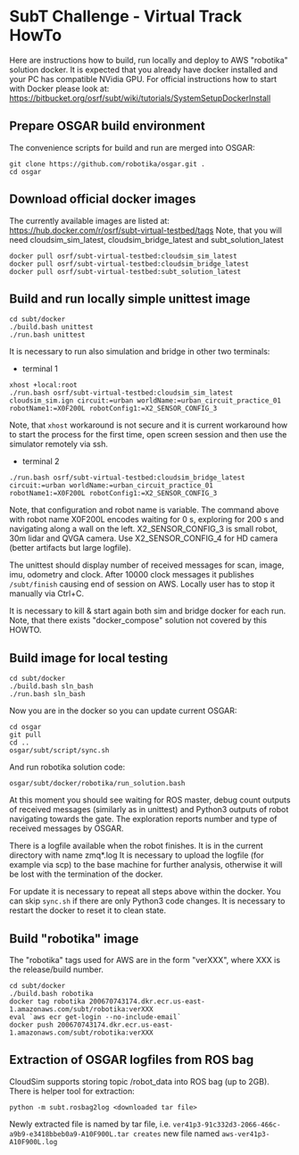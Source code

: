 # SubT Challenge - Virtual Track HowTo

Here are instructions how to build, run locally and deploy to AWS "robotika" solution docker.
It is expected that you already have docker installed and your PC has compatible NVidia GPU.
For official instructions how to start with Docker please look at:
  https://bitbucket.org/osrf/subt/wiki/tutorials/SystemSetupDockerInstall


## Prepare OSGAR build environment
The convenience scripts for build and run are merged into OSGAR:
```
git clone https://github.com/robotika/osgar.git .
cd osgar
```

## Download official docker images
The currently available images are listed at:
  https://hub.docker.com/r/osrf/subt-virtual-testbed/tags
Note, that you will need cloudsim_sim_latest, cloudsim_bridge_latest and subt_solution_latest
```
docker pull osrf/subt-virtual-testbed:cloudsim_sim_latest
docker pull osrf/subt-virtual-testbed:cloudsim_bridge_latest
docker pull osrf/subt-virtual-testbed:subt_solution_latest
```

## Build and run locally simple unittest image
```
cd subt/docker
./build.bash unittest
./run.bash unittest
```

It is necessary to run also simulation and bridge in other two terminals:
- terminal 1
```
xhost +local:root
./run.bash osrf/subt-virtual-testbed:cloudsim_sim_latest cloudsim_sim.ign circuit:=urban worldName:=urban_circuit_practice_01 robotName1:=X0F200L robotConfig1:=X2_SENSOR_CONFIG_3
```
Note, that `xhost` workaround is not secure and it is current workaround how to start the process for the first time,
open screen session and then use the simulator remotely via ssh.

- terminal 2
```
./run.bash osrf/subt-virtual-testbed:cloudsim_bridge_latest circuit:=urban worldName:=urban_circuit_practice_01 robotName1:=X0F200L robotConfig1:=X2_SENSOR_CONFIG_3
```

Note, that configuration and robot name is variable. The command above with robot name X0F200L encodes waiting for 0 s,
exploring for 200 s and navigating along a wall on the left.
X2_SENSOR_CONFIG_3 is small robot, 30m lidar and QVGA camera. Use X2_SENSOR_CONFIG_4 for HD camera (better artifacts
but large logfile).

The unittest should display number of received messages for scan, image, imu, odometry and clock. After 10000 clock
messages it publishes `/subt/finish` causing end of session on AWS. Locally user has to stop it manually via Ctrl+C.

It is necessary to kill & start again both sim and bridge docker for each run. Note, that there exists "docker_compose"
solution not covered by this HOWTO.


## Build image for local testing
```
cd subt/docker
./build.bash sln_bash
./run.bash sln_bash
```

Now you are in the docker so you can update current OSGAR:
```
cd osgar
git pull
cd ..
osgar/subt/script/sync.sh
```
And run robotika solution code:
```
osgar/subt/docker/robotika/run_solution.bash
```

At this moment you should see waiting for ROS master, debug count outputs of received messages
(similarly as in unittest) and Python3 outputs of robot navigating towards the gate. The exploration reports
number and type of received messages by OSGAR.

There is a logfile available when the robot finishes. It is in the current directory with name zmq*.log
It is necessary to upload the logfile (for example via scp) to the base machine for further analysis, otherwise
it will be lost with the termination of the docker.

For update it is necessary to repeat all steps above within the docker. You can skip `sync.sh` if there are only
Python3 code changes. It is necessary to restart the docker to reset it to clean state.


## Build "robotika" image

The "robotika" tags used for AWS are in the form "verXXX", where XXX is the release/build number.

```
cd subt/docker
./build.bash robotika
docker tag robotika 200670743174.dkr.ecr.us-east-1.amazonaws.com/subt/robotika:verXXX
eval `aws ecr get-login --no-include-email`
docker push 200670743174.dkr.ecr.us-east-1.amazonaws.com/subt/robotika:verXXX
```


## Extraction of OSGAR logfiles from ROS bag

CloudSim supports storing topic /robot_data into ROS bag (up to 2GB). There is helper tool for extraction:
```
python -m subt.rosbag2log <downloaded tar file>
```

Newly extracted file is named by tar file, i.e. `ver41p3-91c332d3-2066-466c-a9b9-e3418bbeb0a9-A10F900L.tar creates`
new file named `aws-ver41p3-A10F900L.log`